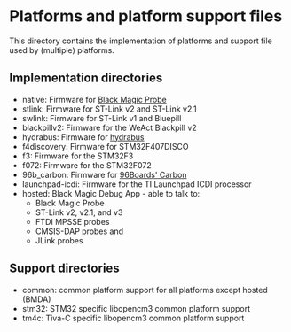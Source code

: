 # Platforms and platform support files

This directory contains the implementation of platforms and support file
used by (multiple) platforms.

## Implementation directories

* native: Firmware for [Black Magic Probe](https://1bitsquared.com/products/black-magic-probe)
* stlink: Firmware for ST-Link v2 and ST-Link v2.1
* swlink:  Firmware for ST-Link v1 and Bluepill
* blackpillv2: Firmware for the WeAct Blackpill v2
* hydrabus:  Firmware for [hydrabus](https://hydrabus.com/)
* f4discovery: Firmware for STM32F407DISCO
* f3: Firmware for the STM32F3
* f072: Firmware for the STM32F072
* 96b_carbon: Firmware for [96Boards' Carbon](https://www.96boards.org/product/carbon/)
* launchpad-icdi: Firmware for the TI Launchpad ICDI processor
* hosted: Black Magic Debug App - able to talk to:
  * Black Magic Probe
  * ST-Link v2, v2.1, and v3
  * FTDI MPSSE probes
  * CMSIS-DAP probes and
  * JLink probes

## Support directories

* common: common platform support for all platforms except hosted (BMDA)
* stm32: STM32 specific libopencm3 common platform support
* tm4c: Tiva-C specific libopencm3 common platform support
